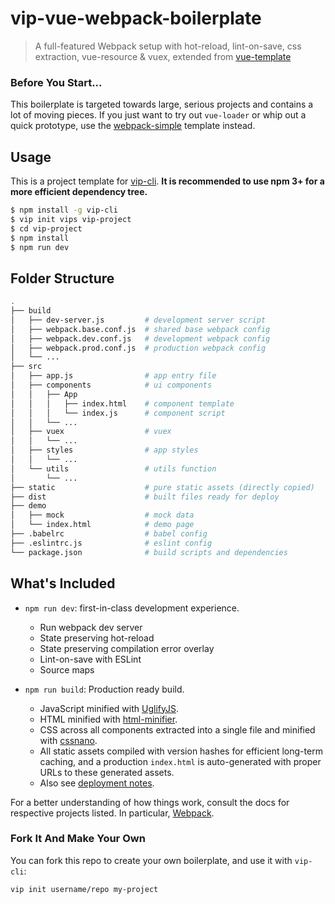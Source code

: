 # vip-vue-webpack-boilerplate

> A full-featured Webpack setup with hot-reload, lint-on-save, css extraction, vue-resource & vuex, extended from [vue-template](https://github.com/vuejs-templates/webpack)

### Before You Start...

This boilerplate is targeted towards large, serious projects and contains a lot of moving pieces. If you just want to try out `vue-loader` or whip out a quick prototype, use the [webpack-simple](https://github.com/vuejs-templates/webpack-simple) template instead.

## Usage

This is a project template for [vip-cli](https://github.com/vip-fe-sh/vip-cli). **It is recommended to use npm 3+ for a more efficient dependency tree.**

``` bash
$ npm install -g vip-cli
$ vip init vips vip-project
$ cd vip-project
$ npm install
$ npm run dev
```

## Folder Structure

``` bash
.
├── build
│   ├── dev-server.js         # development server script
│   ├── webpack.base.conf.js  # shared base webpack config
│   ├── webpack.dev.conf.js   # development webpack config
│   ├── webpack.prod.conf.js  # production webpack config
│   └── ...
├── src
│   ├── app.js                # app entry file
│   ├── components            # ui components
│   │   ├── App
│   │   │   ├── index.html    # component template
│   │   │   └── index.js      # component script
│   │   └── ...
│   ├── vuex                  # vuex
│   │   └── ...
│   ├── styles                # app styles
│   │   └── ...
│   └── utils                 # utils function
│       └── ...
├── static                    # pure static assets (directly copied)
├── dist                      # built files ready for deploy
├── demo
│   ├── mock                  # mock data
│   └── index.html            # demo page
├── .babelrc                  # babel config
├── .eslintrc.js              # eslint config
└── package.json              # build scripts and dependencies
```

## What's Included

- `npm run dev`: first-in-class development experience.
  - Run webpack dev server
  - State preserving hot-reload
  - State preserving compilation error overlay
  - Lint-on-save with ESLint
  - Source maps

- `npm run build`: Production ready build.
  - JavaScript minified with [UglifyJS](https://github.com/mishoo/UglifyJS2).
  - HTML minified with [html-minifier](https://github.com/kangax/html-minifier).
  - CSS across all components extracted into a single file and minified with [cssnano](https://github.com/ben-eb/cssnano).
  - All static assets compiled with version hashes for efficient long-term caching, and a production `index.html` is auto-generated with proper URLs to these generated assets.
  - Also see [deployment notes](#how-do-i-deploy-built-assets-with-my-backend-framework).

For a better understanding of how things work, consult the docs for respective projects listed. In particular, [Webpack](http://webpack.github.io/).

### Fork It And Make Your Own

You can fork this repo to create your own boilerplate, and use it with `vip-cli`:

``` bash
vip init username/repo my-project
```
